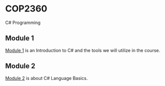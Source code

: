 # COP2360
C# Programming

## Module 1
[Module 1](./Module_1) is an Introduction to C# and the tools we will utilize in the course.

## Module 2
[Module 2](./Module_2) is about C# Language Basics.
